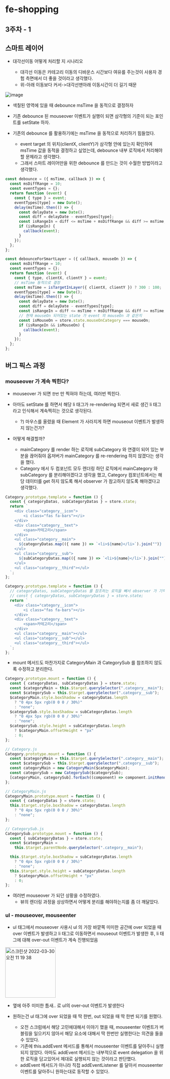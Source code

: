 # fe-shopping

## 3주차 - 1

## 스마트 레이어

- 대각선이동 어떻게 처리할 지 시나리오

  - 대각선 이동은 카테고리 이동의 디바운스 시간보다 여유를 주는것이 사용자 경험 측면에서 더 좋을 것이라고 생각했다.
  - 위-아래 이동보다 커서->대각선맨아래 이동시간이 더 길기 때문

![image](https://user-images.githubusercontent.com/58503584/160738432-42203089-551b-4672-bc9c-c439e289cb36.png)

- 색칠된 영역에 있을 때 debounce msTime 을 동적으로 결정하자
- 기존 debounce 된 mouseover 이벤트가 실행이 되면 삼각형의 기준이 되는 포인트를 setState 하자.

- 기존의 debounce 를 활용하기에는 msTime 을 동적으로 처리하기 힘들었다.
  - event target 의 위치(clientX, clientY)가 삼각형 안에 있는지 확인하여 msTime 값을 동적을 결정하고 싶었는데, debounce 내부 로직에서 처리해야할 문제라고 생각했다.
  - 그래서 스마트 레이어만을 위한 debounce 를 만드는 것이 수월한 방법이라고 생각했다.

```js
const debounce = ({ msTime, callback }) => {
  const msDiffRange = 10;
  const eventTypes = {};
  return function (event) {
    const { type } = event;
    eventTypes[type] = new Date();
    delay(msTime).then(() => {
      const delayDate = new Date();
      const diff = delayDate - eventTypes[type];
      const isRangeIn = diff <= msTime + msDiffRange && diff >= msTime;
      if (isRangeIn) {
        callback(event);
      }
    });
  };
};
```

```js
const debounceForSmartLayer = ({ callback, mouseOn }) => {
  const msDiffRange = 10;
  const eventTypes = {};
  return function (event) {
    const { type, clientX, clientY } = event;
    // msTime 동적으로 결정
    const msTime = isTargetInLayer({ clientX, clientY }) ? 300 : 100;
    eventTypes[type] = new Date();
    delay(msTime).then(() => {
      const delayDate = new Date();
      const diff = delayDate - eventTypes[type];
      const isRangeIn = diff <= msTime + msDiffRange && diff >= msTime;
      // 현재 mouseOn 되어있는 state 가 event 의 mouseOn 과 같은지
      const isMouseOn = store.state.mouseOnCategory === mouseOn;
      if (isRangeIn && isMouseOn) {
        callback(event);
      }
    });
  };
};
```

## 버그 픽스 과정

### mouseover 가 계속 찍힌다?

- mouseover 가 되면 `한번` 만 찍혀야 하는데, 여러번 찍힌다.
- 아마도 setState 를 하면서 해당 li 태그가 re-rendering 되면서 새로 생긴 li 태그라고 인식해서 계속찍히는 것으로 생각된다.

  - ?) 마우스를 올렸을 때 Element 가 사라지게 하면 mouseout 이벤트가 발생하지 않는건가?

- 어떻게 해결할까?
  - mainCategory 를 render 하는 로직에 subCategory 와 연결이 되어 있는 부분을 끊어줘야 옵저버가 mainCategory 를 re-rendering 하지 않겠다는 생각을 했다.
  - Category 에서 두 컴포넌트 모두 렌더링 하던 로직에서 mainCategory 와 subCategory 를 분리해야겠다고 생각을 했고, Category 컴포넌트에서는 해당 데이터를 get 하지 않도록 해서 observer 가 참고하지 않도록 해야겠다고 생각했다.

```js
Category.prototype.template = function () {
  const { categoryDatas, subCategoryDatas } = store.state;
  return `
    <div class="category__icon">
        <i class="fas fa-bars"></i>
    </div>
    <div class="category__text">
        <span>카테고리</span>
    </div>
    <ul class="category__main">
      ${categoryDatas.map(({ name }) => `<li>${name}</li>`).join("")}
    </ul>
    <ul class="category__sub">
      ${subCategoryDatas.map(({ name }) => `<li>${name}</li>`).join("")}
    </ul>
    <ul class="category__third"></ul>
  `;
};
```

```js
Category.prototype.template = function () {
  // categoryDatas, subCategoryDatas 를 참조하는 로직을 빼서 observer 가 기억하지 않도록 한다.
  // const { categoryDatas, subCategoryDatas } = store.state;
  return `
    <div class="category__icon">
        <i class="fas fa-bars"></i>
    </div>
    <div class="category__text">
        <span>카테고리</span>
    </div>
    <ul class="category__main"></ul>
    <ul class="category__sub"></ul>
    <ul class="category__third"></ul>
  `;
};
```

- mount 메서드도 마찬가지로 CategoryMain 과 CategorySub 를 참조하지 않도록 수정하고 분리한다.

```js
Category.prototype.mount = function () {
  const { categoryDatas, subCategoryDatas } = store.state;
  const $categoryMain = this.$target.querySelector(".category__main");
  const $categorySub = this.$target.querySelector(".category__sub");
  $categoryMain.style.boxShadow = categoryDatas.length
    ? "0 4px 5px rgb(0 0 0 / 30%)"
    : "none";
  $categorySub.style.boxShadow = subCategoryDatas.length
    ? "0 4px 5px rgb(0 0 0 / 30%)"
    : "none";
  $categorySub.style.height = subCategoryDatas.length
    ? $categoryMain.offsetHeight + "px"
    : 0;
};
```

```js
// Category.js
Category.prototype.mount = function () {
  const $categoryMain = this.$target.querySelector(".category__main");
  const $categorySub = this.$target.querySelector(".category__sub");
  const categoryMain = new CategoryMain($categoryMain);
  const categorySub = new CategorySub($categorySub);
  [categoryMain, categorySub].forEach((component) => component.initRender());
};

// CategoryMain.js
CategoryMain.prototype.mount = function () {
  const { categoryDatas } = store.state;
  this.$target.style.boxShadow = categoryDatas.length
    ? "0 4px 5px rgb(0 0 0 / 30%)"
    : "none";
};

// CategorySub.js
CategorySub.prototype.mount = function () {
  const { subCategoryDatas } = store.state;
  const $categoryMain =
    this.$target.parentNode.querySelector(".category__main");

  this.$target.style.boxShadow = subCategoryDatas.length
    ? "0 4px 5px rgb(0 0 0 / 30%)"
    : "none";
  this.$target.style.height = subCategoryDatas.length
    ? $categoryMain.offsetHeight + "px"
    : 0;
};
```

- 여러번 mouseover 가 되던 상황을 수정하였다.
  - 뷰의 렌더링 과정을 상상하면서 어떻게 분리를 해야하는지를 좀 더 깨달았다.

### ul - mouseover, mouseenter

- ul 태그에서 mouseover 사용시 ul 의 가장 바깥쪽 미미한 공간에 over 되었을 때 over 이벤트가 발생하고 li 태그로 이동하면서 mouseout 이벤트가 발생한 후, li 태그에 대해 over-out 이벤트가 계속 진행되었음

<img width="159" alt="스크린샷 2022-03-30 오전 11 19 38" src="https://user-images.githubusercontent.com/58503584/160737731-42e8bab4-fa8e-4f85-901d-f62ea2db9920.png">

- 옆에 아주 미미한 틈새.. 로 ul의 over-out 이벤트가 발생한다

- 원하는건 ul 태그에 over 되었을 때 딱 한번, out 되었을 때 딱 한번 되기를 원했다.
  - 오전 스크럼에서 해당 고민에대해서 이야기 했을 때, mouseenter 이벤트가 버블링을 일으키지 않아서 해당 요소에 대해서 딱 한번만 실행한다는 의견을 들을수 있었다.
  - 기존에 this.addEvent 메서드를 통해서 mouseenter 이벤트를 달아주니 실행되지 않았다. 아마도 addEvent 메서드는 내부적으로 event delegation 을 위한 로직을 담고있어서 제대로 실행되지 않는 것이라고 판단했다.
  - addEvent 메서드가 아니라 직접 addEventListener 를 달아서 mouseenter 이벤트를 달아주니 원하는대로 동작할 수 있었다.
